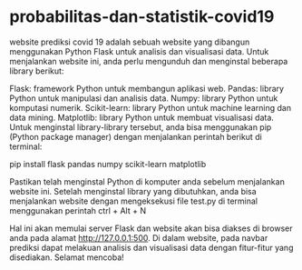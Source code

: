 # probabilitas-dan-statistik-covid19


website prediksi covid 19 adalah sebuah website yang dibangun menggunakan Python Flask untuk analisis dan visualisasi data. Untuk menjalankan website ini, anda perlu mengunduh dan menginstal beberapa library berikut:

Flask: framework Python untuk membangun aplikasi web.
Pandas: library Python untuk manipulasi dan analisis data.
Numpy: library Python untuk komputasi numerik.
Scikit-learn: library Python untuk machine learning dan data mining.
Matplotlib: library Python untuk membuat visualisasi data.
Untuk menginstal library-library tersebut, anda bisa menggunakan pip (Python package manager) dengan menjalankan perintah berikut di terminal:

pip install flask pandas numpy scikit-learn matplotlib

Pastikan telah menginstal Python di komputer anda sebelum menjalankan website ini.
Setelah menginstal library yang dibutuhkan, anda bisa menjalankan website dengan mengeksekusi file test.py di terminal menggunakan perintah ctrl + Alt + N

Hal ini akan memulai server Flask dan website akan bisa diakses di browser anda pada alamat http://127.0.0.1:500.
Di dalam website, pada navbar prediksi dapat melakuan analisis dan visualisasi data dengan fitur-fitur yang disediakan. Selamat mencoba!
